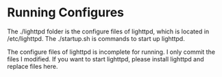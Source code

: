 # Running Configures

The ./lighttpd folder is the configure files of lighttpd, which is located in
/etc/lighttpd.
The ./startup.sh is commands to start up lighttpd.

The configure files of lighttpd is incomplete for running. I only commit the
files I modified. If you want to start lighttpd, please install lighttpd and
replace files here.
